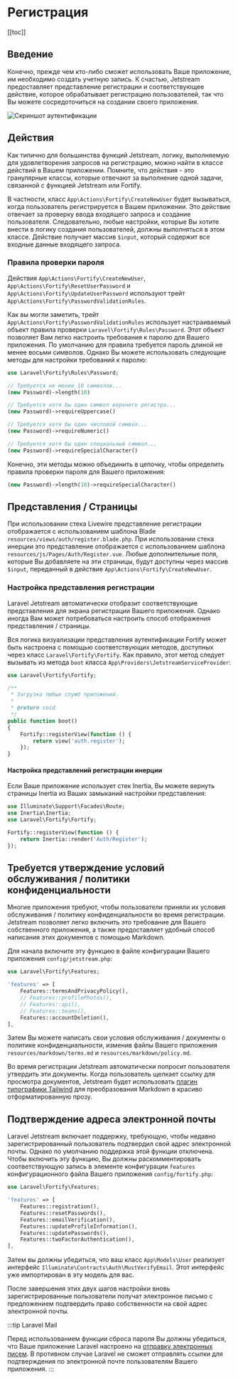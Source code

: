 # Регистрация

[[toc]]

## Введение

Конечно, прежде чем кто-либо сможет использовать Ваше приложение, им необходимо создать учетную запись. К счастью, Jetstream предоставляет представление регистрации и соответствующее действие, которое обрабатывает регистрацию пользователей, так что Вы можете сосредоточиться на создании своего приложения.

![Скриншот аутентификации](./../../assets/img/authentication.png)

## Действия

Как типично для большинства функций Jetstream, логику, выполняемую для удовлетворения запросов на регистрацию, можно найти в классе действий в Вашем приложении. Помните, что действия - это гранулярные классы, которые отвечают за выполнение одной задачи, связанной с функцией Jetstream или Fortify.

В частности, класс `App\Actions\Fortify\CreateNewUser` будет вызываться, когда пользователь регистрируется в Вашем приложении. Это действие отвечает за проверку ввода входящего запроса и создание пользователя. Следовательно, любые настройки, которые Вы хотите внести в логику создания пользователей, должны выполняться в этом классе. Действие получает массив `$input`, который содержит все входные данные входящего запроса.

### Правила проверки пароля

Действия `App\Actions\Fortify\CreateNewUser`, `App\Actions\Fortify\ResetUserPassword` и `App\Actions\Fortify\UpdateUserPassword` используют трейт `App\Actions\Fortify\PasswordValidationRules`.

Как вы могли заметить, трейт `App\Actions\Fortify\PasswordValidationRules` использует настраиваемый объект правила проверки `Laravel\Fortify\Rules\Password`. Этот объект позволяет Вам легко настроить требования к паролю для Вашего приложения. По умолчанию для правила требуется пароль длиной не менее восьми символов. Однако Вы можете использовать следующие методы для настройки требований к паролю:

```php
use Laravel\Fortify\Rules\Password;

// Требуется не менее 10 символов...
(new Password)->length(10)

// Требуется хотя бы один символ верхнего регистра...
(new Password)->requireUppercase()

// Требуется хотя бы один числовой символ...
(new Password)->requireNumeric()

// Требуется хотя бы один специальный символ...
(new Password)->requireSpecialCharacter()
```

Конечно, эти методы можно объединить в цепочку, чтобы определить правила проверки пароля для Вашего приложения:

```php
(new Password)->length(10)->requireSpecialCharacter()
```

## Представления / Страницы

При использовании стека Livewire представление регистрации отображается с использованием шаблона Blade `resources/views/auth/register.blade.php`. При использовании стека инерции это представление отображается с использованием шаблона `resources/js/Pages/Auth/Register.vue`. Любые дополнительные поля, которые Вы добавляете на эти страницы, будут доступны через массив `$input`, переданный в действие `App\Actions\Fortify\CreateNewUser`.

### Настройка представления регистрации

Laravel Jetstream автоматически отобразит соответствующие представления для экрана регистрации Вашего приложения. Однако иногда Вам может потребоваться настроить способ отображения представления / страницы.

Вся логика визуализации представления аутентификации Fortify может быть настроена с помощью соответствующих методов, доступных через класс `Laravel\Fortify\Fortify`. Как правило, этот метод следует вызывать из метода `boot` класса `App\Providers\JetstreamServiceProvider`:

```php
use Laravel\Fortify\Fortify;

/**
 * Загрузка любых служб приложений.
 *
 * @return void
 */
public function boot()
{
    Fortify::registerView(function () {
        return view('auth.register');
    });
}
```

#### Настройка представлений регистрации инерции

Если Ваше приложение использует стек Inertia, Вы можете вернуть страницы Inertia из Ваших замыканий настройки представления:

```php
use Illuminate\Support\Facades\Route;
use Inertia\Inertia;
use Laravel\Fortify\Fortify;

Fortify::registerView(function () {
    return Inertia::render('Auth/Register');
});
```

## Требуется утверждение условий обслуживания / политики конфиденциальности

Многие приложения требуют, чтобы пользователи приняли их условия обслуживания / политику конфиденциальности во время регистрации. Jetstream позволяет легко включить это требование для Вашего собственного приложения, а также предоставляет удобный способ написания этих документов с помощью Markdown.

Для начала включите эту функцию в файле конфигурации Вашего приложения `config/jetstream.php`:

```php
use Laravel\Fortify\Features;

'features' => [
    Features::termsAndPrivacyPolicy(),
    // Features::profilePhotos(),
    // Features::api(),
    // Features::teams(),
    Features::accountDeletion(),
],
```

Затем Вы можете написать свои условия обслуживания / документы о политике конфиденциальности, изменив файлы Вашего приложения `resources/markdown/terms.md` и `resources/markdown/policy.md`.

Во время регистрации Jetstream автоматически попросит пользователя утвердить эти документы. Когда пользователь щелкает ссылку для просмотра документов, Jetstream будет использовать [плагин типографики Tailwind](https://tailwindcss.com/docs/typography-plugin) для преобразования Markdown в красиво отформатированную прозу.

## Подтверждение адреса электронной почты

Laravel Jetstream включает поддержку, требующую, чтобы недавно зарегистрированный пользователь подтвердил свой адрес электронной почты. Однако по умолчанию поддержка этой функции отключена. Чтобы включить эту функцию, Вы должны раскомментировать соответствующую запись в элементе конфигурации `features` конфигурационного файла Вашего приложения `config/fortify.php`:

```php
use Laravel\Fortify\Features;

'features' => [
    Features::registration(),
    Features::resetPasswords(),
    Features::emailVerification(),
    Features::updateProfileInformation(),
    Features::updatePasswords(),
    Features::twoFactorAuthentication(),
],
```

Затем вы должны убедиться, что ваш класс `App\Models\User` реализует интерфейс `Illuminate\Contracts\Auth\MustVerifyEmail`. Этот интерфейс уже импортирован в эту модель для вас.

После завершения этих двух шагов настройки вновь зарегистрированные пользователи получат электронное письмо с предложением подтвердить право собственности на свой адрес электронной почты.

:::tip Laravel Mail

Перед использованием функции сброса пароля Вы должны убедиться, что Ваше приложение Laravel настроено на [отправку электронных писем](https://laravel.com/docs/mail). В противном случае Laravel не сможет отправлять ссылки для подтверждения по электронной почте пользователям Вашего приложения.
:::
